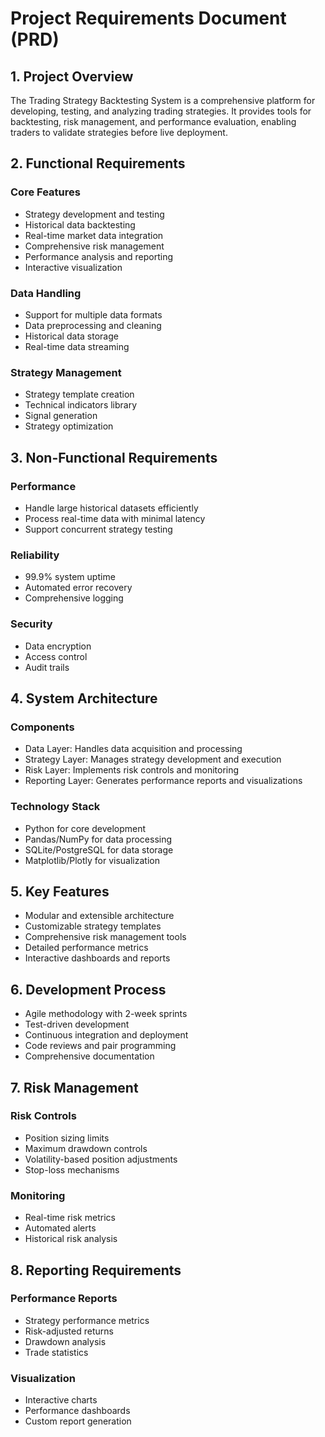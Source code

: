 # Project Requirements Document (PRD)

## 1. Project Overview
The Trading Strategy Backtesting System is a comprehensive platform for developing, testing, and analyzing trading strategies. It provides tools for backtesting, risk management, and performance evaluation, enabling traders to validate strategies before live deployment.

## 2. Functional Requirements
### Core Features
- Strategy development and testing
- Historical data backtesting
- Real-time market data integration
- Comprehensive risk management
- Performance analysis and reporting
- Interactive visualization

### Data Handling
- Support for multiple data formats
- Data preprocessing and cleaning
- Historical data storage
- Real-time data streaming

### Strategy Management
- Strategy template creation
- Technical indicators library
- Signal generation
- Strategy optimization

## 3. Non-Functional Requirements
### Performance
- Handle large historical datasets efficiently
- Process real-time data with minimal latency
- Support concurrent strategy testing

### Reliability
- 99.9% system uptime
- Automated error recovery
- Comprehensive logging

### Security
- Data encryption
- Access control
- Audit trails

## 4. System Architecture
### Components
- Data Layer: Handles data acquisition and processing
- Strategy Layer: Manages strategy development and execution
- Risk Layer: Implements risk controls and monitoring
- Reporting Layer: Generates performance reports and visualizations

### Technology Stack
- Python for core development
- Pandas/NumPy for data processing
- SQLite/PostgreSQL for data storage
- Matplotlib/Plotly for visualization

## 5. Key Features
- Modular and extensible architecture
- Customizable strategy templates
- Comprehensive risk management tools
- Detailed performance metrics
- Interactive dashboards and reports

## 6. Development Process
- Agile methodology with 2-week sprints
- Test-driven development
- Continuous integration and deployment
- Code reviews and pair programming
- Comprehensive documentation

## 7. Risk Management
### Risk Controls
- Position sizing limits
- Maximum drawdown controls
- Volatility-based position adjustments
- Stop-loss mechanisms

### Monitoring
- Real-time risk metrics
- Automated alerts
- Historical risk analysis

## 8. Reporting Requirements
### Performance Reports
- Strategy performance metrics
- Risk-adjusted returns
- Drawdown analysis
- Trade statistics

### Visualization
- Interactive charts
- Performance dashboards
- Custom report generation